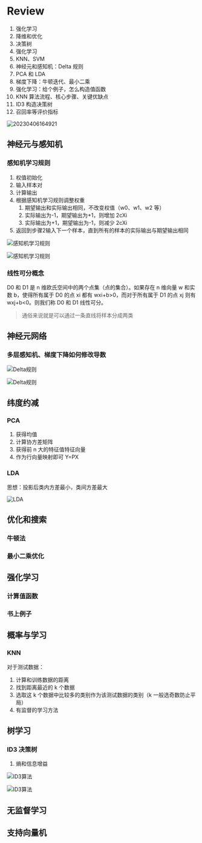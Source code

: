 # Review

1. 强化学习
2. 降维和优化
3. 决策树
4. 强化学习
5. KNN、SVM
6. 神经元和感知机：Delta 规则
7. PCA 和 LDA
8. 梯度下降：牛顿迭代、最小二乘
9. 强化学习：给个例子，怎么构造值函数
10. KNN 算法流程、核心步骤、关键优缺点
11. ID3 构造决策树
12. 召回率等评价指标

![20230406164921](https://img-bed-1309306776.cos.ap-shanghai.myqcloud.com/img/20230406164921.png)

## 神经元与感知机

### 感知机学习规则

1. 权值初始化
2. 输入样本对
3. 计算输出
4. 根据感知机学习规则调整权重
   1. 期望输出和实际输出相同，不改变权值（w0、w1、w2 等）
   2. 实际输出为-1，期望输出为+1，则增加 2cXi
   3. 实际输出为+1，期望输出为-1，则减少 2cXi
5. 返回到步骤2输入下一个样本，直到所有的样本的实际输出与期望输出相同

![感知机学习规则](https://img-bed-1309306776.cos.ap-shanghai.myqcloud.com/img/20230410204013.png)

![感知机学习规则](https://img-bed-1309306776.cos.ap-shanghai.myqcloud.com/img/20230410203715.png)

### 线性可分概念

D0 和 D1 是 n 维欧氏空间中的两个点集（点的集合）。如果存在 n 维向量 w 和实数 b，使得所有属于 D0 的点 xi 都有 wxi+b>0，而对于所有属于 D1 的点 xj 则有 wxj+b<0。则我们称 D0 和 D1 线性可分。

> 通俗来说就是可以通过一条直线将样本分成两类

## 神经元网络

### 多层感知机、梯度下降如何修改导数

![Delta规则](https://img-bed-1309306776.cos.ap-shanghai.myqcloud.com/img/20230410205247.png)

![Delta规则](https://img-bed-1309306776.cos.ap-shanghai.myqcloud.com/img/20230410205913.png)

## 纬度约减

### PCA

1. 获得均值
2. 计算协方差矩阵
3. 获得前 n 大的特征值特征向量
4. 作为行向量映射即可 Y=PX

### LDA

思想：投影后类内方差最小，类间方差最大

![LDA](https://img-bed-1309306776.cos.ap-shanghai.myqcloud.com/img/20230410210826.png)

## 优化和搜索

### 牛顿法

### 最小二乘优化

## 强化学习

### 计算值函数

### 书上例子

## 概率与学习

### KNN

对于测试数据：

1. 计算和训练数据的距离
2. 找到距离最近的 k 个数据
3. 选取这 k 个数据中比较多的类别作为该测试数据的类别（k 一般选奇数防止平局）
4. 有监督的学习方法

## 树学习

### ID3 决策树

1. 熵和信息增益

![ID3算法](https://img-bed-1309306776.cos.ap-shanghai.myqcloud.com/img/20230411195352.png)

![ID3算法](https://img-bed-1309306776.cos.ap-shanghai.myqcloud.com/img/20230411195410.png)

## 无监督学习

## 支持向量机
